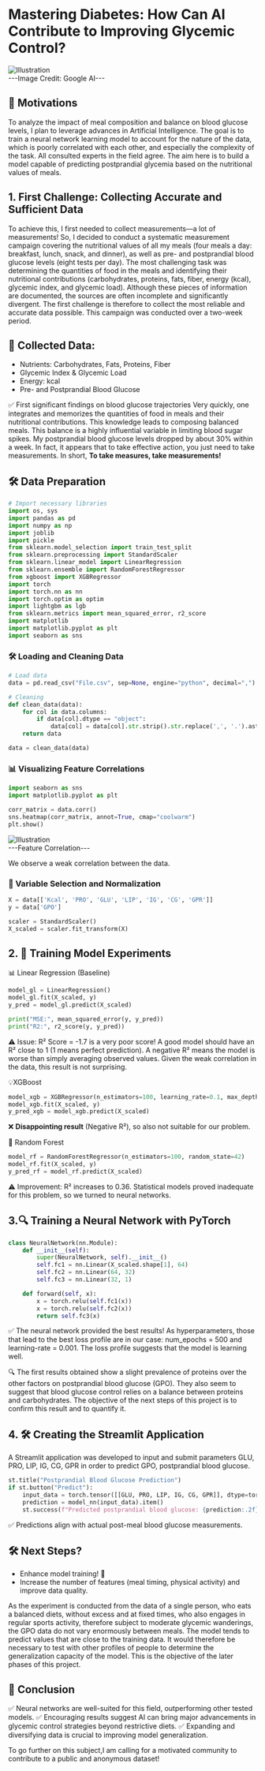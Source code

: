 # Mastering Diabetes: How Can AI Contribute to Improving Glycemic Control?
![Illustration](doc/Illustration.jpeg)  
---Image Credit: Google AI---

## 🔎 Motivations
To analyze the impact of meal composition and balance on blood glucose levels, I plan to leverage advances in Artificial Intelligence.
The goal is to train a neural network learning model to account for the nature of the data, which is poorly correlated with each other, and especially the complexity of the task. All consulted experts in the field agree. The aim here is to build a model capable of predicting postprandial glycemia based on the nutritional values of meals.

## 1. First Challenge: Collecting Accurate and Sufficient Data
To achieve this, I first needed to collect measurements—a lot of measurements! So, I decided to conduct a systematic measurement campaign covering the nutritional values of all my meals (four meals a day: breakfast, lunch, snack, and dinner), as well as pre- and postprandial blood glucose levels (eight tests per day). The most challenging task was determining the quantities of food in the meals and identifying their nutritional contributions (carbohydrates, proteins, fats, fiber, energy (kcal), glycemic index, and glycemic load). Although these pieces of information are documented, the sources are often incomplete and significantly divergent. The first challenge is therefore to collect the most reliable and accurate data possible.
This campaign was conducted over a two-week period.

## 📝 Collected Data:
- Nutrients: Carbohydrates, Fats, Proteins, Fiber
- Glycemic Index & Glycemic Load
- Energy: kcal
- Pre- and Postprandial Blood Glucose

✅ First significant findings on blood glucose trajectories
Very quickly, one integrates and memorizes the quantities of food in meals and their nutritional contributions. This knowledge leads to composing balanced meals. This balance is a highly influential variable in limiting blood sugar spikes. My postprandial blood glucose levels dropped by about 30% within a week. In fact, it appears that to take effective action, you just need to take measurements. In short, **To take measures, take measurements!**

## 🛠 Data Preparation
```python
# Import necessary libraries
import os, sys
import pandas as pd
import numpy as np
import joblib
import pickle
from sklearn.model_selection import train_test_split
from sklearn.preprocessing import StandardScaler
from sklearn.linear_model import LinearRegression
from sklearn.ensemble import RandomForestRegressor
from xgboost import XGBRegressor
import torch
import torch.nn as nn
import torch.optim as optim
import lightgbm as lgb
from sklearn.metrics import mean_squared_error, r2_score
import matplotlib
import matplotlib.pyplot as plt
import seaborn as sns
```
### 🛠 Loading and Cleaning Data
```python
# Load data
data = pd.read_csv("File.csv", sep=None, engine="python", decimal=",") #Your File.csv

# Cleaning
def clean_data(data):
    for col in data.columns:
        if data[col].dtype == "object":
            data[col] = data[col].str.strip().str.replace(',', '.').astype(float)
    return data

data = clean_data(data)
```
### 📊 Visualizing Feature Correlations
```python
import seaborn as sns
import matplotlib.pyplot as plt

corr_matrix = data.corr()
sns.heatmap(corr_matrix, annot=True, cmap="coolwarm")
plt.show()
```
![Illustration](logs/Figure_1.png)  
---Feature Correlation---

We observe a weak correlation between the data.

### 🎯 Variable Selection and Normalization
```python
X = data[['Kcal', 'PRO', 'GLU', 'LIP', 'IG', 'CG', 'GPR']]
y = data['GPO']

scaler = StandardScaler()
X_scaled = scaler.fit_transform(X)
```

## 2. 🎉 Training Model Experiments
📊 Linear Regression (Baseline)
```python
model_gl = LinearRegression()
model_gl.fit(X_scaled, y)
y_pred = model_gl.predict(X_scaled)

print("MSE:", mean_squared_error(y, y_pred))
print("R2:", r2_score(y, y_pred))
```
⚠️ Issue: R² Score = -1.7 is a very poor score!
A good model should have an R² close to 1 (1 means perfect prediction). A negative R² means the model is worse than simply averaging observed values. Given the weak correlation in the data, this result is not surprising.

💡XGBoost
```python
model_xgb = XGBRegressor(n_estimators=100, learning_rate=0.1, max_depth=5, random_state=42)
model_xgb.fit(X_scaled, y)
y_pred_xgb = model_xgb.predict(X_scaled)
```
❌ **Disappointing result** (Negative R²), so also not suitable for our problem.

🌟 Random Forest
```python
model_rf = RandomForestRegressor(n_estimators=100, random_state=42)
model_rf.fit(X_scaled, y)
y_pred_rf = model_rf.predict(X_scaled)
```
⚠️ Improvement: R² increases to 0.36.
Statistical models proved inadequate for this problem, so we turned to neural networks.

## 3.🔍 Training a Neural Network with PyTorch
```python
class NeuralNetwork(nn.Module):
    def __init__(self):
        super(NeuralNetwork, self).__init__()
        self.fc1 = nn.Linear(X_scaled.shape[1], 64)
        self.fc2 = nn.Linear(64, 32)
        self.fc3 = nn.Linear(32, 1)

    def forward(self, x):
        x = torch.relu(self.fc1(x))
        x = torch.relu(self.fc2(x))
        return self.fc3(x)
```
✅ The neural network provided the best results!
As hyperparameters, those that lead to the best loss profile are in our case: num_epochs = 500 and learning-rate = 0.001. The loss profile suggests that the model is learning well.

🔍 The first results obtained show a slight prevalence of proteins over the other factors on postprandial blood glucose (GPO). They also seem to suggest that blood glucose control relies on a balance between proteins and carbohydrates. The objective of the next steps of this project is to confirm this result and to quantify it.

## 4. 🛠 Creating the Streamlit Application
A Streamlit application was developed to input and submit parameters GLU, PRO, LIP, IG, CG, GPR in order to predict GPO, postprandial blood glucose.
```python
st.title("Postprandial Blood Glucose Prediction")
if st.button("Predict"):
    input_data = torch.tensor([[GLU, PRO, LIP, IG, CG, GPR]], dtype=torch.float32)
    prediction = model_nn(input_data).item()
    st.success(f"Predicted postprandial blood glucose: {prediction:.2f} mg/dL")
```
✅ Predictions align with actual post-meal blood glucose measurements.

## 🛠 Next Steps?
- Enhance model training! 🚀
- Increase the number of features (meal timing, physical activity) and improve data quality.

As the experiment is conducted from the data of a single person, who eats a balanced diets, without excess and at fixed times, who also engages in regular sports activity, therefore subject to moderate glycemic wanderings, the GPO data do not vary enormously between meals. The model tends to predict values that are close to the training data. It would therefore be necessary to test with other profiles of people to determine the generalization capacity of the model. This is the objective of the later phases of this project.

## 🔎 Conclusion
✅ Neural networks are well-suited for this field, outperforming other tested models.
✅ Encouraging results suggest AI can bring major advancements in glycemic control strategies beyond restrictive diets.
✅ Expanding and diversifying data is crucial to improving model generalization.

To go further on this subject,I am calling for a motivated community to contribute to a public and anonymous dataset!
